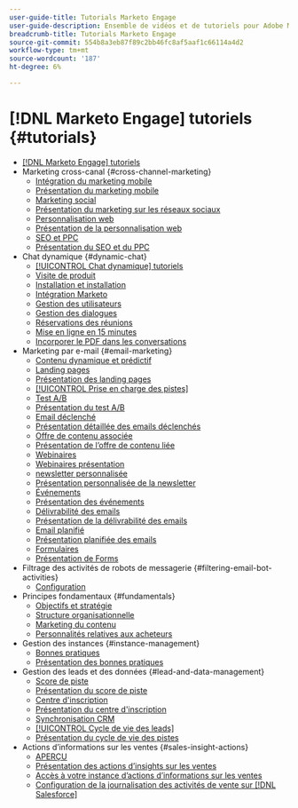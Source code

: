 ```yaml
---
user-guide-title: Tutorials Marketo Engage
user-guide-description: Ensemble de vidéos et de tutoriels pour Adobe Marketo Engage.
breadcrumb-title: Tutorials Marketo Engage
source-git-commit: 554b8a3eb87f89c2bb46fc8af5aaf1c66114a4d2
workflow-type: tm+mt
source-wordcount: '187'
ht-degree: 6%

---
```



# [!DNL Marketo Engage] tutoriels {#tutorials}

+ [[!DNL Marketo Engage] tutoriels](overview.md)
+ Marketing cross-canal {#cross-channel-marketing}
   + [Intégration du marketing mobile](cross-channel-marketing/mobile-marketing-learn.md)
   + [Présentation du marketing mobile](cross-channel-marketing/mobile-marketing-watch.md)
   + [Marketing social](cross-channel-marketing/social-marketing-learn.md)
   + [Présentation du marketing sur les réseaux sociaux](cross-channel-marketing/social-marketing-watch.md)
   + [Personnalisation web](cross-channel-marketing/web-personalization-learn.md)
   + [Présentation de la personnalisation web](cross-channel-marketing/web-personalization-watch.md)
   + [SEO et PPC](cross-channel-marketing/seo-and-ppc-learn.md)
   + [Présentation du SEO et du PPC](cross-channel-marketing/seo-and-ppc-watch.md)
+ Chat dynamique {#dynamic-chat}
   + [[!UICONTROL Chat dynamique] tutoriels](dynamic-chat/dynamic-chat-overview.md)
   + [Visite de produit](dynamic-chat/product-tour.md)
   + [Installation et installation](dynamic-chat/setup.md)
   + [Intégration Marketo](dynamic-chat/marketo-integration.md)
   + [Gestion des utilisateurs](dynamic-chat/user-management.md)
   + [Gestion des dialogues](dynamic-chat/dialogue-management.md)
   + [Réservations des réunions](dynamic-chat/meeting-booking.md)
   + [Mise en ligne en 15 minutes](dynamic-chat/go-live-in-15-minutes.md)
   + [Incorporer le PDF dans les conversations](dynamic-chat/document-cloud-integration.md)
+ Marketing par e-mail {#email-marketing}
   + [Contenu dynamique et prédictif](email-marketing/dynamic-and-predictive-content-learn.md)
   + [Landing pages ](email-marketing/landing-pages-learn.md)
   + [Présentation des landing pages](email-marketing/landing-pages-watch.md)
   + [[!UICONTROL Prise en charge des pistes]](email-marketing/lead-nuturing-learn.md)
   + [Test A/B](email-marketing/ab-testing-learn.md)
   + [Présentation du test A/B](email-marketing/ab-testing-watch.md)
   + [Email déclenché](email-marketing/triggered-email-learn.md)
   + [Présentation détaillée des emails déclenchés](email-marketing/triggered-email-watch.md)
   + [Offre de contenu associée](email-marketing/gated-content-offer-learn.md)
   + [Présentation de l’offre de contenu liée](email-marketing/gated-content-offer-watch.md)
   + [Webinaires](email-marketing/webinar-learn.md)
   + [Webinaires présentation](email-marketing/webinar-watch.md)
   + [newsletter personnalisée](email-marketing/personalized-newsletter-learn.md)
   + [Présentation personnalisée de la newsletter](email-marketing/personalized-newsletter-watch.md)
   + [Événements](email-marketing/events-learn.md)
   + [Présentation des événements](email-marketing/events-watch.md)
   + [Délivrabilité des emails](email-marketing/email-deliverability-learn.md)
   + [Présentation de la délivrabilité des emails](email-marketing/email-deliverability-watch.md)
   + [Email planifié](email-marketing/scheduled-email-learn.md)
   + [Présentation planifiée des emails](email-marketing/scheduled-email-watch.md)
   + [Formulaires](email-marketing/forms-learn.md)
   + [Présentation de Forms](email-marketing/forms-watch.md)
+ Filtrage des activités de robots de messagerie {#filtering-email-bot-activities}
   + [Configuration](filtering-email-bot-activities/setup.md)
+ Principes fondamentaux {#fundamentals}
   + [Objectifs et stratégie](fundamentals/goals-and-strategy-learn.md)
   + [Structure organisationnelle](fundamentals/organizational-structure-learn.md)
   + [Marketing du contenu](fundamentals/content-marketing-learn.md)
   + [Personnalités relatives aux acheteurs](fundamentals/buyer-personas-learn.md)
+ Gestion des instances {#instance-management}
   + [Bonnes pratiques](instance-management/best-practice-learn.md)
   + [Présentation des bonnes pratiques](instance-management/best-practice-watch.md)
+ Gestion des leads et des données {#lead-and-data-management}
   + [Score de piste](lead-and-data-management/lead-scoring-learn.md)
   + [Présentation du score de piste](lead-and-data-management/lead-scoring-watch.md)
   + [Centre d&#39;inscription](lead-and-data-management/subscription-center-learn.md)
   + [Présentation du centre d&#39;inscription](lead-and-data-management/subscription-center-watch.md)
   + [Synchronisation CRM](lead-and-data-management/crm-sync-learn.md)
   + [[!UICONTROL Cycle de vie des leads]](lead-and-data-management/lead-lifecycle-learn.md)
   + [Présentation du cycle de vie des pistes](lead-and-data-management/lead-lifecycle-watch.md)
+ Actions d’informations sur les ventes {#sales-insight-actions}
   + [APERÇU](sales-insight-actions/overview.md)
   + [Présentation des actions d’insights sur les ventes](sales-insight-actions/sales-insight-actions-overview.md)
   + [Accès à votre instance d’actions d’informations sur les ventes](sales-insight-actions/accessing-your-sales-insight-actions-instance.md)
   + [Configuration de la journalisation des activités de vente sur [!DNL Salesforce]](sales-insight-actions/configure-sales-activity-logging-to-salesforce.md)
